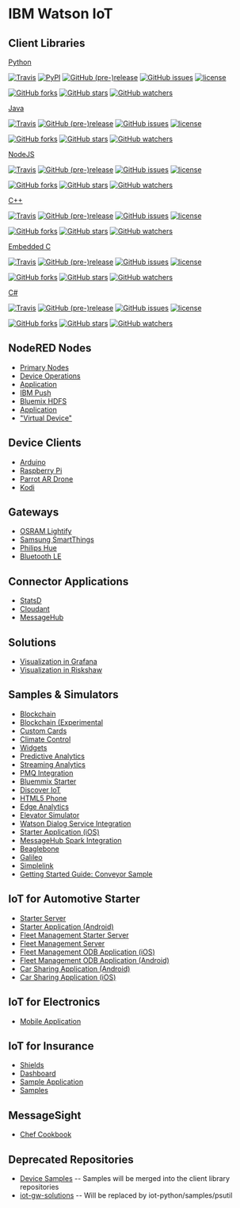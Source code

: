 # IBM Watson IoT

## Client Libraries

[Python](https://github.com/ibm-watson-iot/iot-python)

[![Travis](https://img.shields.io/travis/rust-lang/rust.svg)](https://travis-ci.org/ibm-watson-iot/iot-python/)
[![PyPI](https://img.shields.io/pypi/v/ibmiotf.svg)](https://pypi.python.org/pypi/ibmiotf)
[![GitHub (pre-)release](https://img.shields.io/github/release/ibm-watson-iot/iot-python/all.svg)](https://github.com/ibm-watson-iot/iot-python/releases)
[![GitHub issues](https://img.shields.io/github/issues/ibm-watson-iot/iot-python.svg)](https://github.com/ibm-watson-iot/iot-python/issues)
[![license](https://img.shields.io/github/license/ibm-watson-iot/iot-python.svg)]()

[![GitHub forks](https://img.shields.io/github/forks/ibm-watson-iot/iot-python.svg?style=social&label=Fork)]()
[![GitHub stars](https://img.shields.io/github/stars/ibm-watson-iot/iot-python.svg?style=social&label=Star)]()
[![GitHub watchers](https://img.shields.io/github/watchers/ibm-watson-iot/iot-python.svg?style=social&label=Watch)]()


[Java](https://github.com/ibm-watson-iot/iot-java)

[![Travis](https://img.shields.io/travis/rust-lang/rust.svg)](https://travis-ci.org/ibm-watson-iot/iot-java/)
[![GitHub (pre-)release](https://img.shields.io/github/release/ibm-watson-iot/iot-java/all.svg)](https://github.com/ibm-watson-iot/iot-java/releases)
[![GitHub issues](https://img.shields.io/github/issues/ibm-watson-iot/iot-java.svg)](https://github.com/ibm-watson-iot/iot-java/issues)
[![license](https://img.shields.io/github/license/ibm-watson-iot/iot-java.svg)]()

[![GitHub forks](https://img.shields.io/github/forks/ibm-watson-iot/iot-java.svg?style=social&label=Fork)]()
[![GitHub stars](https://img.shields.io/github/stars/ibm-watson-iot/iot-java.svg?style=social&label=Star)]()
[![GitHub watchers](https://img.shields.io/github/watchers/ibm-watson-iot/iot-java.svg?style=social&label=Watch)]()

[NodeJS](https://github.com/ibm-watson-iot/iot-nodejs)

[![Travis](https://img.shields.io/travis/rust-lang/rust.svg)](https://travis-ci.org/ibm-watson-iot/iot-nodejs/)
[![GitHub (pre-)release](https://img.shields.io/github/release/ibm-watson-iot/iot-nodejs/all.svg)](https://github.com/ibm-watson-iot/iot-nodejs/releases)
[![GitHub issues](https://img.shields.io/github/issues/ibm-watson-iot/iot-nodejs.svg)](https://github.com/ibm-watson-iot/iot-nodejs/issues)
[![license](https://img.shields.io/github/license/ibm-watson-iot/iot-nodejs.svg)]()

[![GitHub forks](https://img.shields.io/github/forks/ibm-watson-iot/iot-nodejs.svg?style=social&label=Fork)]()
[![GitHub stars](https://img.shields.io/github/stars/ibm-watson-iot/iot-nodejs.svg?style=social&label=Star)]()
[![GitHub watchers](https://img.shields.io/github/watchers/ibm-watson-iot/iot-nodejs.svg?style=social&label=Watch)]()

[C++](https://github.com/ibm-watson-iot/iot-cpp)

[![Travis](https://img.shields.io/travis/rust-lang/rust.svg)](https://travis-ci.org/ibm-watson-iot/iot-cpp/)
[![GitHub (pre-)release](https://img.shields.io/github/release/ibm-watson-iot/iot-cpp/all.svg)](https://github.com/ibm-watson-iot/iot-cpp/releases)
[![GitHub issues](https://img.shields.io/github/issues/ibm-watson-iot/iot-cpp.svg)](https://github.com/ibm-watson-iot/iot-cpp/issues)
[![license](https://img.shields.io/github/license/ibm-watson-iot/iot-cpp.svg)]()

[![GitHub forks](https://img.shields.io/github/forks/ibm-watson-iot/iot-cpp.svg?style=social&label=Fork)]()
[![GitHub stars](https://img.shields.io/github/stars/ibm-watson-iot/iot-cpp.svg?style=social&label=Star)]()
[![GitHub watchers](https://img.shields.io/github/watchers/ibm-watson-iot/iot-cpp.svg?style=social&label=Watch)]()

[Embedded C](https://github.com/ibm-watson-iot/iot-embeddedc)

[![Travis](https://img.shields.io/travis/rust-lang/rust.svg)](https://travis-ci.org/ibm-watson-iot/iot-embeddedc/)
[![GitHub (pre-)release](https://img.shields.io/github/release/ibm-watson-iot/iot-embeddedc/all.svg)](https://github.com/ibm-watson-iot/iot-embeddedc/releases)
[![GitHub issues](https://img.shields.io/github/issues/ibm-watson-iot/iot-embeddedc.svg)](https://github.com/ibm-watson-iot/iot-embeddedc/issues)
[![license](https://img.shields.io/github/license/ibm-watson-iot/iot-embeddedc.svg)]()

[![GitHub forks](https://img.shields.io/github/forks/ibm-watson-iot/iot-embeddedc.svg?style=social&label=Fork)]()
[![GitHub stars](https://img.shields.io/github/stars/ibm-watson-iot/iot-embeddedc.svg?style=social&label=Star)]()
[![GitHub watchers](https://img.shields.io/github/watchers/ibm-watson-iot/iot-embeddedc.svg?style=social&label=Watch)]()

[C#](https://github.com/ibm-watson-iot/iot-csharp)

[![Travis](https://img.shields.io/travis/rust-lang/rust.svg)](https://travis-ci.org/ibm-watson-iot/iot-csharp/)
[![GitHub (pre-)release](https://img.shields.io/github/release/ibm-watson-iot/iot-csharp/all.svg)](https://github.com/ibm-watson-iot/iot-csharp/releases)
[![GitHub issues](https://img.shields.io/github/issues/ibm-watson-iot/iot-csharp.svg)](https://github.com/ibm-watson-iot/iot-csharp/issues)
[![license](https://img.shields.io/github/license/ibm-watson-iot/iot-csharp.svg)]()

[![GitHub forks](https://img.shields.io/github/forks/ibm-watson-iot/iot-csharp.svg?style=social&label=Fork)]()
[![GitHub stars](https://img.shields.io/github/stars/ibm-watson-iot/iot-csharp.svg?style=social&label=Star)]()
[![GitHub watchers](https://img.shields.io/github/watchers/ibm-watson-iot/iot-csharp.svg?style=social&label=Watch)]()


## NodeRED Nodes

- [Primary Nodes](https://github.com/ibm-watson-iot/node-red-contrib-ibm-watson-iot)
- [Device Operations](https://github.com/ibm-watson-iot/node-red-contrib-ibm-wiotp-device-ops)
- [Application](https://github.com/ibm-watson-iot/node-red-contrib-scx-ibmiotapp)
- [IBM Push](https://github.com/ibm-watson-iot/node-red-contrib-ibmpush)
- [Bluemix HDFS](https://github.com/ibm-watson-iot/node-red-contrib-bluemix-hdfs)
- [Application](https://github.com/ibm-watson-iot/node-red-contrib-scx-ibmiotapp)
- ["Virtual Device"](https://github.com/ibm-watson-iot/node-red-contrib-iot-virtual-device)


## Device Clients

- [Arduino](https://github.com/ibm-watson-iot/device-arduino)
- [Raspberry Pi](https://github.com/ibm-watson-iot/device-raspberrypi)
- [Parrot AR Drone](https://github.com/ibm-watson-iot/device-ar-drone)
- [Kodi](https://github.com/ibm-watson-iot/device-kodi)

## Gateways

- [OSRAM Lightify](https://github.com/ibm-watson-iot/gateway-lightify)
- [Samsung SmartThings](https://github.com/ibm-watson-iot/gateway-smartthings)
- [Philips Hue](https://github.com/ibm-watson-iot/gateway-hue)
- [Bluetooth LE](https://github.com/ibm-watson-iot/gateway-ble)


## Connector Applications

- [StatsD](https://github.com/ibm-watson-iot/connector-statsd)
- [Cloudant](https://github.com/ibm-watson-iot/connector-cloudant)
- [MessageHub](https://github.com/ibm-watson-iot/connector-messagehub)


## Solutions

- [Visualization in Grafana](https://github.com/ibm-watson-iot/grafana4iot)
- [Visualization in Riskshaw](https://github.com/ibm-watson-iot/rickshaw4iot)


## Samples & Simulators

- [Blockchain](https://github.com/ibm-watson-iot/blockchain-samples)
- [Blockchain (Experimental](https://github.com/ibm-watson-iot/blockchain-experimental)
- [Custom Cards](https://github.com/ibm-watson-iot/custom-cards)
- [Climate Control](https://github.com/ibm-watson-iot/climate-control-sample)
- [Widgets](https://github.com/ibm-watson-iot/iot-widgets)
- [Predictive Analytics](https://github.com/ibm-watson-iot/predictive-analytics-samples)
- [Streaming Analytics](https://github.com/ibm-watson-iot/streaming-analytic-samples)
- [PMQ Integration](https://github.com/ibm-watson-iot/pmq-integration-samples)
- [Bluemmix Starter](https://github.com/ibm-watson-iot/iot-platform-bluemix-starter)
- [Discover IoT](https://github.com/ibm-watson-iot/discover-iot-sample)
- [HTML5 Phone](https://github.com/ibm-watson-iot/html5-phone)
- [Edge Analytics](https://github.com/ibm-watson-iot/edge-analytics-samples)
- [Elevator Simulator](https://github.com/ibm-watson-iot/elevator-simulator)
- [Watson Dialog Service Integration](https://github.com/ibm-watson-iot/iot-dialog)
- [Starter Application (iOS)](https://github.com/ibm-watson-iot/iot-starter-for-ios)
- [MessageHub Spark Integration](https://github.com/ibm-watson-iot/iot-messgehub-spark-samples)
- [Beaglebone](https://github.com/ibm-watson-iot/iot-beaglebone)
- [Galileo](https://github.com/ibm-watson-iot/iot-galileo)
- [Simplelink](https://github.com/ibm-watson-iot/iot-simplelink)
- [Getting Started Guide: Conveyor Sample](https://github.com/ibm-watson-iot/guide-conveyor)

## IoT for Automotive Starter

- [Starter Server](https://github.com/ibm-watson-iot/iota-starter-server)
- [Starter Application (Android)](https://github.com/ibm-watson-iot/iot-starter-for-android)
- [Fleet Management Starter Server](https://github.com/ibm-watson-iot/iota-starter-server-fm)
- [Fleet Management Server](https://github.com/ibm-watson-iot/iota-starter-server-fm-saas)
- [Fleet Management ODB Application (iOS)](https://github.com/ibm-watson-iot/iota-starter-obd-ios)
- [Fleet Management ODB Application (Android)](https://github.com/ibm-watson-iot/iota-starter-obd-android)
- [Car Sharing Application (Android)](https://github.com/ibm-watson-iot/iota-starter-carsharing-android)
- [Car Sharing Application (iOS)](https://github.com/ibm-watson-iot/iota-starter-carsharing)


## IoT for Electronics
- [Mobile Application](https://github.com/ibm-watson-iot/iote-mobile)

## IoT for Insurance

- [Shields](https://github.com/ibm-watson-iot/ioti-shields)
- [Dashboard](https://github.com/ibm-watson-iot/ioti-insurance-dashboard)
- [Sample Application](https://github.com/ibm-watson-iot/ioti-mobile)
- [Samples](https://github.com/ibm-watson-iot/ioti-samples)


## MessageSight

- [Chef Cookbook](https://github.com/ibm-watson-iot/messagesight-chef)

## Deprecated Repositories

- [Device Samples](https://github.com/ibm-watson-iot/iot-device-samples) -- Samples will be merged into the client library repositories
- [iot-gw-solutions](https://github.com/ibm-watson-iot/iot-gw-solutions) -- Will be replaced by iot-python/samples/psutil


